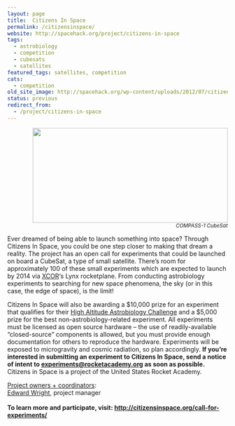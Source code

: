 ```yaml
---
layout: page
title:  Citizens In Space
permalink: /citizensinspace/
website: http://spacehack.org/project/citizens-in-space
tags:
  - astrobiology
  - competition
  - cubesats
  - satellites
featured_tags: satellites, competition
cats:
  - competition
old_site_image: http://spacehack.org/wp-content/uploads/2012/07/citizensinspace_large.jpg
status: previous
redirect_from:
  - /project/citizens-in-space
---
```


<div class = "scrape-from-old-wordpress">

<p style="text-align: right;"><img title="" src="http://spacehack.org/wp-content/uploads/2012/07/citizensinspace_large.jpg" alt="" width="446" height="216" /><br />
<em><small>COMPASS-1 CubeSat</small></em></p>
<p>Ever dreamed of being able to launch something into space? Through Citizens In Space, you could be one step closer to making that dream a reality. The project has an open call for experiments that could be launched on board a CubeSat, a type of small satellite. There&#8217;s room for approximately 100 of these small experiments which are expected to launch by 2014 via <a href="http://www.xcor.com/">XCOR</a>&#8216;s Lynx rocketplane. From conducting astrobiology experiments to searching for new space phenomena, the sky (or in this case, the edge of space), is the limit!</p>
<p>Citizens In Space will also be awarding a $10,000 prize for an experiment that qualifies for their <a title="High Altitude Astrobiology Challenge" href="http://www.citizensinspace.org/astrobiology-challenge/" target="_blank">High Altitude Astrobiology Challenge</a> and a $5,000 prize for the best non-astrobiology-related experiment. All experiments must be licensed as open source hardware &#8211; the use of readily-available &#8220;closed-source&#8221; components is allowed, but you must provide enough documentation for others to reproduce the hardware. Experiments will be exposed to microgravity and cosmic radiation, so plan accordingly. <strong>If you&#8217;re interested in submitting an experiment to Citizens In Space, send a notice of intent to <a href="mailto:experiments@rocketacademy.org?subject=Notice%20of%20Intent">experiments@rocketacademy.org</a> as soon as possible.</strong> Citizens in Space is a project of the United States Rocket Academy.</p>
<p><span style="text-decoration: underline;">Project owners + coordinators</span>:<br />
<a href="mailto:edward.v.wright@rocketacademy.org">Edward Wright</a>, project manager<br />
<!--supplement--><br />
<strong>To learn more and participate, visit: <a href="http://citizensinspace.org/call-for-experiments/">http://citizensinspace.org/call-for-experiments/</a></strong></p>


</div>